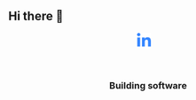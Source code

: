 <span>
  
  ## Hi there 👋
  
</span>

<span align="center">

[<img src="https://github.com/matiastulli/matiastulli/blob/main/linkedin.svg" alt="linkedin" width="25"></img>](https://www.linkedin.com/in/jmtulli/) &nbsp;&nbsp;&nbsp;

<br>
  
### Building software

